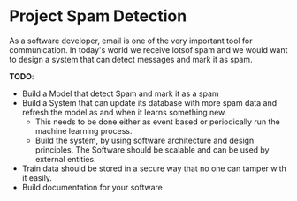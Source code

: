 # **Project Spam Detection**

As a software developer, email is one of the very important tool for communication.
In today's world we receive lotsof spam and we would want to design a system that can detect messages and mark it as spam.

**TODO**:
- Build a Model that detect Spam and mark it as a spam
- Build a System that can update its database with more spam data and refresh the model as and when it learns something new. 
    - This needs to be done either as event based or periodically run the machine learning process.
    - Build the system, by using software architecture and design principles. The Software should be scalable and can be used by external entities.
- Train data should be stored in a secure way that no one can tamper with it easily.
- Build documentation for your software

